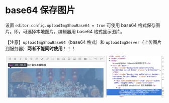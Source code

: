 # base64 保存图片

设置 `editor.config.uploadImgShowBase64 = true` 可使用 base64 格式保存图片。即，可选择本地图片，编辑器用 base64 格式显示图片。

【注意】`uploadImgShowBase64`（base64 格式）和 `uploadImgServer`（上传图片到服务器）**两者不能同时使用**！！！

![](../../_images/base64.png)
